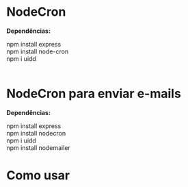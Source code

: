 # NodeCron

<strong>Dependências:<br/></strong>

npm install express<br/>
npm install node-cron<br/>
npm i uidd<br/><br/>

# NodeCron para enviar e-mails<br/>

<strong>Dependências:<br/></strong>

npm install express<br/>
npm install nodecron<br/>
npm i uidd<br/>
npm install nodemailer<br/>

# Como usar


